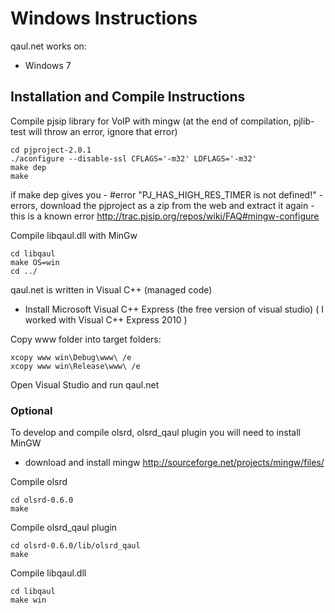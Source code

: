 Windows Instructions
====================

qaul.net works on:
* Windows 7


Installation and Compile Instructions
--------------------------------------

Compile pjsip library for VoIP with mingw
(at the end of compilation, pjlib-test will throw an error, ignore that error)
    
	cd pjproject-2.0.1
	./aconfigure --disable-ssl CFLAGS='-m32' LDFLAGS='-m32'
	make dep
    make

if make dep gives you - #error "PJ_HAS_HIGH_RES_TIMER is not defined!" - errors, download the pjproject as a zip from
the web and extract it again - this is a known error http://trac.pjsip.org/repos/wiki/FAQ#mingw-configure

Compile libqaul.dll with MinGw

    cd libqaul
    make OS=win
    cd ../

qaul.net is written in Visual C++ (managed code)

* Install Microsoft Visual C++ Express (the free version of visual studio) 
  ( I worked with Visual C++ Express 2010 )

Copy www folder into target folders:
    
    xcopy www win\Debug\www\ /e
    xcopy www win\Release\www\ /e

Open Visual Studio and run qaul.net

### Optional

To develop and compile olsrd, olsrd_qaul plugin you will need to install MinGW
* download and install mingw
  http://sourceforge.net/projects/mingw/files/

Compile olsrd

    cd olsrd-0.6.0
    make

Compile olsrd_qaul plugin

    cd olsrd-0.6.0/lib/olsrd_qaul
    make

Compile libqaul.dll

    cd libqaul
    make win

    
